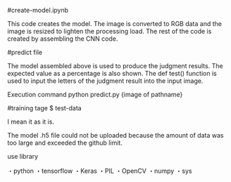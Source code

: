 #create-model.ipynb

This code creates the model.
The image is converted to RGB data and the image is resized to lighten the processing load.
The rest of the code is created by assembling the CNN code.

#predict file

The model assembled above is used to produce the judgment results.
The expected value as a percentage is also shown.
The def test() function is used to input the letters of the judgment result into the input image.

Execution command
python predict.py {image of pathname}


#training tage $ test-data

I mean it as it is.

The model .h5 file could not be uploaded because the amount of data was too large and exceeded the github limit.


use library

・python
・tensorflow
・Keras
・PIL
・OpenCV
・numpy
・sys


